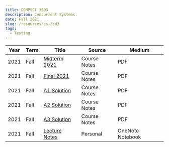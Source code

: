```yaml
---
title: COMPSCI 3SD3
description: Concurrent Systems.
date: Fall 2021
slug: /resources/cs-3sd3
tags:
  - Testing
---
```


<table>
  <thead>
    <tr>
      <th>Year</th>
      <th>Term</th>
      <th>Title</th>
      <th class="hide-on-mobile">Source</th>
      <th class="hide-on-mobile">Medium</th>
    </tr>
  </thead>
  <tbody>
    <tr>
      <td class="overline date">2021</td>
      <td class="overline date">Fall</td>
      <td class="title">
       <a href="https://1drv.ms/b/s!Arov9257fZF6yk4PORGR8rDK2z0t" target="_blank">
          Midterm 2021
        </a>
      </td>
      <td class="hide-on-mobile">Course Notes</td>
      <td class="overline hide-on-mobile">PDF</td>
    </tr>
    <tr>
      <td class="overline date">2021</td>
      <td class="overline date">Fall</td>
      <td class="title">
       <a href="https://1drv.ms/b/s!Arov9257fZF6yk1HieghXgRCxuTm" target="_blank">
          Final 2021
        </a>
      </td>
      <td class="hide-on-mobile">Course Notes</td>
      <td class="overline hide-on-mobile">PDF</td>
    </tr>
    <tr>
      <td class="overline date">2021</td>
      <td class="overline date">Fall</td>
      <td class="title">
       <a href="https://1drv.ms/b/s!Arov9257fZF6ykT9k28i1rjNgw0r?e=i57Jgj" target="_blank">
          A1 Solution
        </a>
      </td>
      <td class="hide-on-mobile">Course Notes</td>
      <td class="overline hide-on-mobile">PDF</td>
    </tr>
    <tr>
      <td class="overline date">2021</td>
      <td class="overline date">Fall</td>
      <td class="title">
       <a href="https://1drv.ms/b/s!Arov9257fZF6ykZ2K-MJyxcZ34Am?e=NPODcC" target="_blank">
          A2 Solution
        </a>
      </td>
      <td class="hide-on-mobile">Course Notes</td>
      <td class="overline hide-on-mobile">PDF</td>
    </tr>
    <tr>
      <td class="overline date">2021</td>
      <td class="overline date">Fall</td>
      <td class="title">
       <a href="https://1drv.ms/b/s!Arov9257fZF6ykjnv6fzAR5Ku9LA?e=FIQLaf" target="_blank">
          A3 Solution
        </a>
      </td>
      <td class="hide-on-mobile">Course Notes</td>
      <td class="overline hide-on-mobile">PDF</td>
    </tr>
    <tr>
      <td class="overline date">2021</td>
      <td class="overline date">Fall</td>
      <td class="title">
       <a href="https://mcmasteru365-my.sharepoint.com/:o:/g/personal/kostiukb_mcmaster_ca/EoO8XQ9-1UlEuYDV_jTmijUBwdFMm6sRg-Q6RC5BvMrnPQ?e=rY3jLf" target="_blank">
          Lecture Notes
        </a>
      </td>
      <td class="hide-on-mobile">Personal</td>
      <td class="overline hide-on-mobile">OneNote Notebook</td>
    </tr>
  </tbody>
</table>
